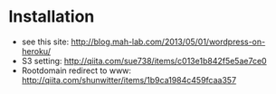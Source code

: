 # Installation
- see this site: http://blog.mah-lab.com/2013/05/01/wordpress-on-heroku/
- S3 setting: http://qiita.com/sue738/items/c013e1b842f5e5ae7ce0
- Rootdomain redirect to www: http://qiita.com/shunwitter/items/1b9ca1984c459fcaa357
